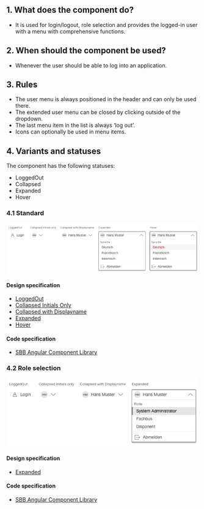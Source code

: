 ## 1. What does the component do?
* It is used for login/logout, role selection and provides the logged-in user with a menu with comprehensive functions.


## 2. When should the component be used?
* Whenever the user should be able to log into an application.


## 3. Rules
* The user menu is always positioned in the header and can only be used there.
* The extended user menu can be closed by clicking outside of the dropdown.
* The last menu item in the list is always ‘log out’.
* Icons can optionally be used in menu items.


## 4. Variants and statuses
The component has the following statuses:
* LoggedOut
* Collapsed
* Expanded
* Hover

### 4.1 Standard
![Image of the user menu component in the standard variant](https://raw.githubusercontent.com/sbb-design-systems/design-system-webapp-documentation/master/documentation/components/usermenu/images/Usermenu_Default.png 'class: image')

#### Design specification
* [LoggedOut](https://www.sketch.com/s/58b25e4c-bf9c-4f74-973f-503538fcbea2/a/OKeRP8#Inspector)
* [Collapsed Initials Only](https://www.sketch.com/s/58b25e4c-bf9c-4f74-973f-503538fcbea2/a/qeQ7aPk#Inspector)
* [Collapsed with Displayname](https://www.sketch.com/s/58b25e4c-bf9c-4f74-973f-503538fcbea2/a/mYPKqz#Inspector)
* [Expanded](https://www.sketch.com/s/58b25e4c-bf9c-4f74-973f-503538fcbea2/a/DaEwqq#Inspector)
* [Hover](https://www.sketch.com/s/58b25e4c-bf9c-4f74-973f-503538fcbea2/a/j14rq0#Inspector)

#### Code specification
* [SBB Angular Component Library](https://angular.app.sbb.ch/angular/components/usermenu?variant=lean)

### 4.2 Role selection
![Image of the user menu component with role selection](https://raw.githubusercontent.com/sbb-design-systems/design-system-webapp-documentation/master/documentation/components/usermenu/images/Usermenu_Rollenauswahl.png 'class: image')

#### Design specification
* [Expanded](https://www.sketch.com/s/58b25e4c-bf9c-4f74-973f-503538fcbea2/a/dAgjqZ#Inspector)

#### Code specification
* [SBB Angular Component Library](https://angular.app.sbb.ch/angular/components/usermenu?variant=lean)